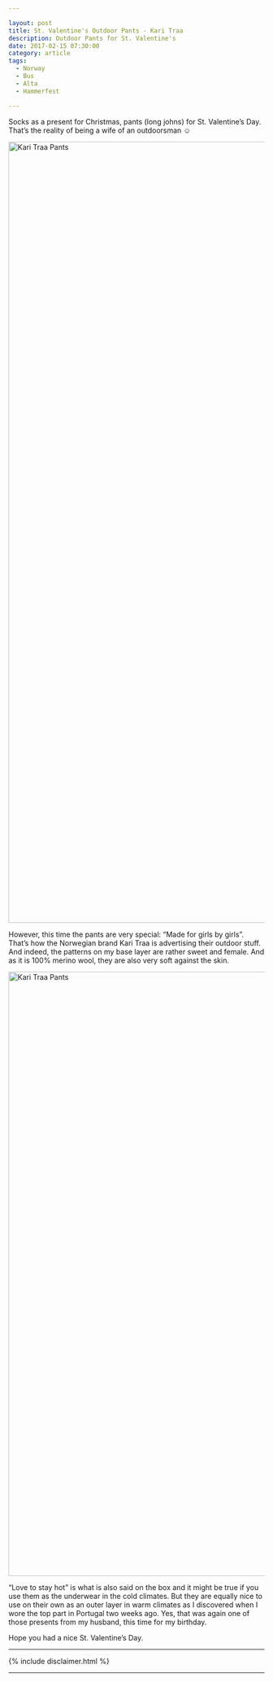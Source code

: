 ```yaml
---

layout: post
title: St. Valentine's Outdoor Pants - Kari Traa
description: Outdoor Pants for St. Valentine's
date: 2017-02-15 07:30:00
category: article
tags:
  - Norway
  - Bus
  - Alta
  - Hammerfest

---
```

Socks as a present for Christmas, pants (long johns) for St. Valentine’s Day. That’s the reality of being a wife of an outdoorsman ☺

<a data-flickr-embed="true"  href="https://www.flickr.com/photos/90204224@N07/32908177285/in/dateposted-public/" title="Kari Traa"><img src="https://c1.staticflickr.com/1/466/32908177285_0900199257_k.jpg" width="2048" height="1536" alt="Kari Traa Pants"></a><script async src="//embedr.flickr.com/assets/client-code.js" charset="utf-8"></script>

<!--more-->

However, this time the pants are very special: “Made for girls by girls”. That’s how the Norwegian brand Kari Traa is advertising their outdoor stuff. And indeed, the patterns on my base layer are rather sweet and female. And as it is 100% merino wool, they are also very soft against the skin.

<a data-flickr-embed="true"  href="https://www.flickr.com/photos/90204224@N07/32093413153/in/dateposted-public/" title="Kari Traa Marta"><img src="https://c1.staticflickr.com/4/3856/32093413153_79ee4e9442_k.jpg" width="2048" height="1188" alt="Kari Traa Pants"></a><script async src="//embedr.flickr.com/assets/client-code.js" charset="utf-8"></script>

“Love to stay hot” is what is also said on the box and it might be true if you use them as the underwear in the cold climates. But they are equally nice to use on their own as an outer layer in warm climates as I discovered when I wore the top part in Portugal two weeks ago. Yes, that was again one of those presents from my husband, this time for my birthday.

Hope you had a nice St. Valentine’s Day.

---

{% include disclaimer.html %}

---

